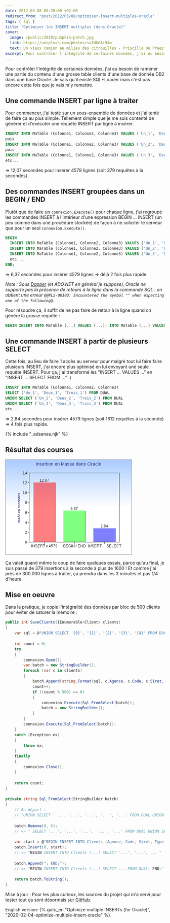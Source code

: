 ```yaml
---
date: 2012-03-08 08:28:00 +02:00
redirect_from: "post/2012/03/08/optimiser-insert-multiples-oracle"
tags: [ sql ]
title: "Optimiser les INSERT multiples (dans Oracle)"
cover:
  image: /public/2020/pumpkin-patch.jpg
  link: https://unsplash.com/photos/svIdk6Ai94w
  text: Un vieux camion au milieu des citrouilles - Priscilla Du Preez
excerpt: Pour contrôler l'intégrité de certaines données, j'ai eu besoin de ramener une partie du contenu d'une grosse table clients d'une base de donnée DB2 dans une base Oracle.
---
```


Pour contrôler l'intégrité de certaines données, j'ai eu besoin de ramener une partie du contenu d'une grosse table clients d'une base de donnée DB2 dans une base Oracle. Je sais qu'il existe SQL*Loader mais c'est pas encore cette fois que je vais m'y remettre.


## Une commande INSERT par ligne à traiter

Pour commencer, j'ai testé sur un sous-ensemble de données et j'ai tenté de faire ça au plus simple. Tellement simple que je me suis contenté de générer et d'exécuter une requête INSERT par ligne à insérer.

```sql
INSERT INTO MaTable (Colonne1, Colonne2, Colonne3) VALUES ('Un_1', 'Deux_1', 'Trois_1');
puis
INSERT INTO MaTable (Colonne1, Colonne2, Colonne3) VALUES ('Un_2', 'Deux_2', 'Trois_2');
puis
INSERT INTO MaTable (Colonne1, Colonne2, Colonne3) VALUES ('Un_3', 'Deux_3', 'Trois_3');
etc...
```

=> 12,07 secondes pour insérer 4579 lignes (soit 379 requêtes à la secondes).


## Des commandes INSERT groupées dans un BEGIN / END

Plutôt que de faire un `connexion.Execute()` pour chaque ligne, j'ai regroupé les commandes INSERT à l'intérieur d'une expression BEGIN ... INSERT (un peu comme dans une procédure stockée) de façon à ne soliciter le serveur que pour un seul `connexion.Execute()`.

```sql
BEGIN
  INSERT INTO MaTable (Colonne1, Colonne2, Colonne3) VALUES ('Un_1', 'Deux_1', 'Trois_1');
  INSERT INTO MaTable (Colonne1, Colonne2, Colonne3) VALUES ('Un_2', 'Deux_2', 'Trois_2');
  INSERT INTO MaTable (Colonne1, Colonne2, Colonne3) VALUES ('Un_3', 'Deux_3', 'Trois_3');
  etc...
END;
```

=> 6,37 secondes pour insérer 4579 lignes => déjà 2 fois plus rapide.

*Note : Sous [Dapper](https://stackexchange.github.io/Dapper/) (et ADO.NET en général je suppose), Oracle ne supporte pas la présence de retours à la ligne dans la commande SQL : on obtient une erreur `@@PLS-00103: Encountered the symbol "" when expecting one of the following@`.*

Pour résoudre ça, il suffit de ne pas faire de retour à la ligne quand on génère la grosse requête :

```sql
BEGIN INSERT INTO MaTable (...) VALUES (...); INTO MaTable (...) VALUES (...); ...; END;
```

## Une commande INSERT à partir de plusieurs SELECT

Cette fois, au lieu de faire 1 accès au serveur pour malgré tout lui faire faire plusieurs INSERT, j'ai encore plus optimisé en lui envoyant une seule requête INSERT. Pour ça, j'ai transformé les "INSERT ... VALUES ..." en "INSERT ... SELECT FROM ..." :)

```sql
INSERT INTO MaTable (Colonne1, Colonne2, Colonne3)
SELECT ('Un_1', 'Deux_1', 'Trois_1') FROM DUAL
UNION SELECT ('Un_2', 'Deux_2', 'Trois_2') FROM DUAL
UNION SELECT ('Un_3', 'Deux_3', 'Trois_3') FROM DUAL
etc...
```

=> 2,84 secondes pour insérer 4579 lignes (soit 1612 requêtes à la seconde) => 4 fois plus rapide.

{% include "_adsense.njk" %}


## Résultat des courses

![](/public/2012/tests-vitesse-insert.png)

Ça valait quand même le coup de faire quelques essais, parce qu'au final, je suis passé de 379 insertions à la seconde à plus de 1600 ! Et comme j'ai près de 300.000 lignes à traiter, ça prendra dans les 3 minutes et pas 1/4 d'heure.


## Mise en oeuvre

Dans la pratique, je copie l'intégralité des données par bloc de 500 clients pour éviter de saturer la mémoire :

```c#
public int SaveClients(IEnumerable<Client> clients)
{
    var sql = @"UNION SELECT '{0}', '{1}', '{2}', '{3}', '{4}' FROM DUAL ";

    int count = 0;
    try
    {
        connexion.Open();
        var batch = new StringBuilder();
        foreach (var c in clients)
        {
            batch.Append(string.Format(sql, c.Agence, c.Code, c.Siret, c.Type));
            count++;
            if ((count % 500) == 0)
            {
                connexion.Execute(Sql_FromSelect(batch));
                batch = new StringBuilder();
            }
        }
        connexion.Execute(Sql_FromSelect(batch));
    }
    catch (Exception ex)
    {
        throw ex;
    }
    finally
    {
        connexion.Close();
    }

    return count;
}

private string Sql_FromSelect(StringBuilder batch)
{
    // Au départ :
    // "UNION SELECT '...', '...', '...', '...', '...' FROM DUAL UNION SELECT ... "

    batch.Remove(0, 5);
    // => " SELECT '...', '...', '...', '...', '...' FROM DUAL UNION SELECT ... "

    var start = @"BEGIN INSERT INTO Clients (Agence, Code, Siret, Type) ";
    batch.Insert(0, start);
    // => "BEGIN INSERT INTO Clients (...) SELECT '...', '...', ... "

    batch.Append("; END;");
    // => "BEGIN INSERT INTO Clients (...) SELECT ... FROM DUAL; END;"

    return batch.ToString();
}
```

Mise à jour : Pour les plus curieux, les sources du projet qui m'a servi pour tester tout ça sont désormais sur [GitHub](https://github.com/michelc/TestInsert).

<div class="encart">

English version: {% goto_en "Optimize multiple INSERTs (for Oracle)", "2020-02-04-optimize-multiple-insert-oracle" %}.

</div>
